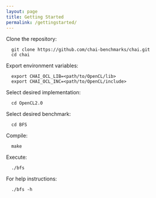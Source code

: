 ```yaml
---
layout: page
title: Getting Started
permalink: /gettingstarted/
---
```


Clone the repository:

~~~
  git clone https://github.com/chai-benchmarks/chai.git
  cd chai
~~~

Export environment variables:

~~~
  export CHAI_OCL_LIB=<path/to/OpenCL/lib>
  export CHAI_OCL_INC=<path/to/OpenCL/include>
~~~

Select desired implementation:

~~~
  cd OpenCL2.0
~~~

Select desired benchmark:

~~~
  cd BFS
~~~

Compile:

~~~
  make
~~~

Execute:

~~~
  ./bfs
~~~

For help instructions:

~~~
  ./bfs -h
~~~

